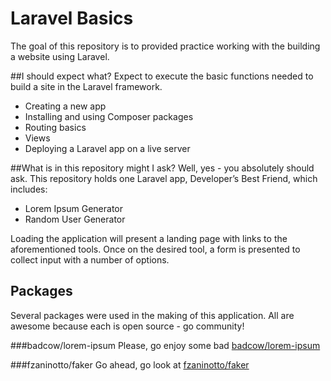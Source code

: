 # Laravel Basics
The goal of this repository is to provided practice working with the building a website using Laravel.

##I should expect what?
Expect to execute the basic functions needed to build a site in the Laravel framework.

* Creating a new app
* Installing and using Composer packages
* Routing basics
* Views
* Deploying a Laravel app on a live server

##What is in this repository might I ask?
Well, yes - you absolutely should ask. This repository holds one Laravel app, Developer’s Best Friend, which includes: 
* Lorem Ipsum Generator
* Random User Generator

Loading the application will present a landing page with links to the aforementioned tools. Once on the desired tool, a form is presented to collect input with a number of options.

## Packages
Several packages were used in the making of this application. All are awesome because each is open source - go community! 

###badcow/lorem-ipsum
Please, go enjoy some bad [badcow/lorem-ipsum](https://packagist.org/packages/badcow/lorem-ipsum)


###fzaninotto/faker
Go ahead, go look at [fzaninotto/faker](https://packagist.org/packages/fzaninotto/faker) 